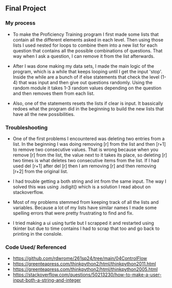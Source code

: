 ## Final Project

### My process

  - To make the Proficiency Training program I first made some lists that contain all the different elements asked in each level. Then using those lists I used nested for loops to combine them into a new list for each question that contains all the possible combinations of questions. That way when I ask a question, I can remove it from the list afterwards.

  - After I was done making my data sets, I made the main logic of the program, which is a while that keeps looping until I get the input 'stop'. Inside the while are a bunch of if else statements that check the level (1-4) that was input and then give out questions randomly. Using the random module it takes 1-3 random values depending on the question and then removes them from each list.

  - Also, one of the statements resets the lists if clear is input. It bassically redoes what the program did in the beginning to build the new lists that have all the new possibilities.

### Troubleshooting

  - One of the first problems I encountered was deleting two entries from a list. In the beginning I was doing removing [r] from the list and then [r+1] to remove two consecutive values. That is wrong because when you remove [r] from the list, the value next to it takes its place, so deleting [r] two times is what deletes two consecutive items from the list. If I had used del [r+1] after del [r] then I am removing [r] and then removing [r+2] from the original list.  

  - I had trouble getting a both string and int from the same input. The way I solved this was using .isdigit() which is a solution I read about on stackoverflow.

  - Most of my problems stemmed from keeping track of all the lists and variables. Because a lot of my lists have similar names I made some spelling errors that were pretty frustrating to find and fix.

  - I tried making a ui using turtle but I scrapped it and restarted using tkinter but due to time contains I had to scrap that too and go back to printing in the conslole.

### Code Used/ Referenced

  - https://github.com/rdwrome/261sp24/tree/main/04ControlFlow
  - https://greenteapress.com/thinkpython2/html/thinkpython2011.html
  - https://greenteapress.com/thinkpython2/html/thinkpython2005.html
  - https://stackoverflow.com/questions/50213230/how-to-make-a-user-input-both-a-string-and-integer
